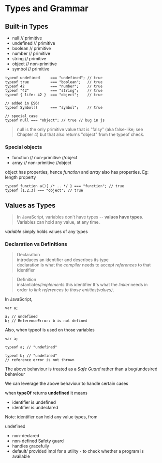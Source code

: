 # Types and Grammar


## Built-in Types

- null      // primitive
- undefined // primitive
- boolean   // primitive
- number    // primitive
- string    // primitive
- object    // non-primitive
- symbol    // primitive


```
typeof undefined     === "undefined"; // true
typeof true          === "boolean";   // true
typeof 42            === "number";    // true
typeof "42"          === "string";    // true
typeof { life: 42 }  === "object";    // true

// added in ES6!
typeof Symbol()      === "symbol";    // true

// special case
typeof null === "object"; // true // bug in js

```

>null is the only primitive value that is "falsy" (aka false-like; see Chapter 4)
>but that also returns "object" from the typeof check.


### Special objects
  - function // non-primitive //object
  - array    // non-primitive //object

object has properties, hence *function* and *array* also has properties. Eg: length property

```
typeof function a(){ /* .. */ } === "function"; // true
typeof [1,2,3] === "object"; // true

```


## Values as Types

>In JavaScript, variables don't have types -- **values have types**. Variables can hold any value, at any time.

*variable* simply holds values of any types

### Declaration vs Definitions
> Declaration  
> introduces an identifier and describes its type  
> declaration is what the *compiler* needs to accept *references* to that identifier

> Definition  
> instantiates/*implements* this identifier
> It's what the *linker* needs in order to *link references to those entities(values)*.

In JavaScript,  

```
var a;

a; // undefined
b; // ReferenceError: b is not defined
```

Also, when typeof is used on those variables
```
var a;

typeof a; // "undefined"

typeof b; // "undefined"
// reference error is not thrown

```

The above behaviour is treated as a *Safe Guard* rather than a bug/undesired behaviour

We can leverage the above behaviour to handle certain cases

when **typeOf** returns **undefined** it means
  - identifier is undefined
  - identifier is undeclared

Note: identifier can hold any value types, from 

undefined
  - non-declared
  - non-defined
Safety guard
  - handles gracefully
  - default/ provided impl for a utility - to check whether a program is available
